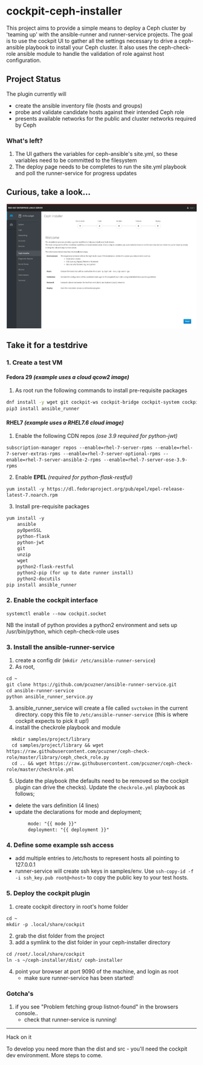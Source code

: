 # cockpit-ceph-installer
This project aims to provide a simple means to deploy a Ceph cluster by 'teaming up' with the ansible-runner and runner-service projects. The goal is to use the cockpit UI to gather all the settings necessary to drive a ceph-ansible playbook to install your Ceph cluster. It also uses the ceph-check-role ansible module to handle the validation of role against host configuration.

## Project Status
The plugin currently will 
- create the ansible inventory file (hosts and groups)
- probe and validate candidate hosts against their intended Ceph role
- presents available networks for the public and cluster networks required by Ceph

### What's left?
1. The UI gathers the variables for ceph-ansible's site.yml, so these variables need to be committed to the filesystem
2. The deploy page needs to be completes to run the site.yml playbook and poll the runner-service for progress updates

## Curious, take a look...

[![demo](screenshots/screenshot.png)](https://youtu.be/6_RSUZzF2SA) 

## Take it for a testdrive
### 1. Create a test VM
  #### **Fedora 29** *(example uses a cloud qcow2 image)* ####
  1. As root run the following commands to install pre-requisite packages
```bash
dnf install -y wget git cockpit-ws cockpit-bridge cockpit-system cockpit-dashboard ansible python python3-pyOpenSSL python3-jwt python3-flask python3-flask-restful
pip3 install ansible_runner
```

#### **RHEL7** *(example uses a RHEL7.6 cloud image)*   ####
1. Enable the following CDN repos *(ose 3.9 required for python-jwt)*
```
subscription-manager repos --enable=rhel-7-server-rpms --enable=rhel-7-server-extras-rpms --enable=rhel-7-server-optional-rpms --enable=rhel-7-server-ansible-2-rpms --enable=rhel-7-server-ose-3.9-rpms
```  

  2. Enable **EPEL** *(required for python-flask-restful)*
```
yum install -y https://dl.fedoraproject.org/pub/epel/epel-release-latest-7.noarch.rpm
```

  3. Install pre-requisite packages
```
yum install -y
    ansible  
    pyOpenSSL  
    python-flask  
    python-jwt  
    git  
    unzip  
    wget  
    python2-flask-restful  
    python2-pip (for up to date runner install)  
    python2-docutils  
pip install ansible_runner  
```

### 2. Enable the cockpit interface
```
systemctl enable --now cockpit.socket  
```
NB the install of python provides a python2 environment and sets up /usr/bin/python, which ceph-check-role uses

### 3. Install the ansible-runner-service  

  1. create a config dir (```mkdir /etc/ansible-runner-service```)
  2. As root, 
  ```
  cd ~
  git clone https://github.com/pcuzner/ansible-runner-service.git
  cd ansible-runner-service
  python ansible_runner_service.py
  ```
  3. ansible_runner_service will create a file called ```svctoken``` in the current directory. copy this file to ```/etc/ansible-runner-service``` (this is where cockpit expects to pick it up!)
  4. install the checkrole playbook and module
  ```
    mkdir samples/project/library
    cd samples/project/library && wget https://raw.githubusercontent.com/pcuzner/ceph-check-role/master/library/ceph_check_role.py
    cd .. && wget https://raw.githubusercontent.com/pcuzner/ceph-check-role/master/checkrole.yml
  ```
  5. Update the playbook (the defaults need to be removed so the cockpit plugin can drive the checks). Update the ```checkrole.yml``` playbook as follows;
  - delete the vars definition (4 lines)
  - update the declarations for mode and deployment;  
  ```
          mode: "{{ mode }}"  
          deployment: "{{ deployment }}"  
  ```

### 4. Define some example ssh access

  - add multiple entries to /etc/hosts to represent hosts all pointing to 127.0.0.1
  - runner-service will create ssh keys in samples/env. Use ```ssh-copy-id -f -i ssh_key.pub root@<host>``` to copy the public key to your test hosts.

### 5. Deploy the cockpit plugin

1. create cockpit directory in root's home folder
```
cd ~
mkdir -p .local/share/cockpit
```
2. grab the dist folder from the project
3. add a symlink to the dist folder in your ceph-installer directory
```
cd /root/.local/share/cockpit
ln -s ~/ceph-installer/dist/ ceph-installer
```
4. point your browser at port 9090 of the machine, and login as root
   - make sure runner-service has been started!

### Gotcha's
1. if you see "Problem fetching group listnot-found" in the browsers console..
   - check that runner-service is running!


-----------------------------------------------------------------------------------------------------------------

Hack on it

To develop you need more than the dist and src - you'll need the cockpit dev environment.
More steps to come.

